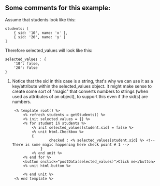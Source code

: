 ## Some comments for this example:

Assume that students look like this:

	students: [
		{ sid: '10', name: 'x' },
	    { sid: '20', name: 'y' }
	]
	
Therefore selected_values will look like this:

	selected_values : {
		'10': false,
		'20': false
	}
	
1. Notice that the sid in this case is a string, that's why we can use it as a key/attribute within the selected_values object. It might make sense to create some sort of "magic" that converts numbers to strings (when used as attributes of an object), to support this even if the sid(s) are numbers.

 

		<% template root() %>
			<% refresh students = getStudents() %>
			<% init selected_values = {} %>
			<% for student in students %>
				<% init selected_values[student.sid] = false %>
				<% unit html.Checkbox %>
	        	{
		            	checked : <% selected_values[student.sid] %> <!-- There is some magic happening here check point # 1 -->
		        	}
				<% end unit %>
			<% end for %>
			<button onclick="postData(selected_values)">Click me</button>
			<% unit html.button %>
			
			<% end unit %>
		<% end template %>
